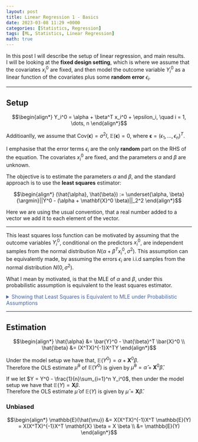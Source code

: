 ```yaml
---
layout: post
title: Linear Regression 1 - Basics
date: 2023-03-08 11:29 +0000
categories: [Statistics, Regression]
tags: [ML, Statistics, Linear Regression] 
math: true
---
```


In this post I will describe the setup of linear regression, and main results.  
I will be looking at the **fixed design setting**, which is where we assume that the covariates $x_i^0$ are fixed, and then model the outcome variable $Y_i^0$ as a linear function of the covariates plus some **random error** $\epsilon_i$.

***

## Setup

$$\begin{align*}
Y_i^0 = \alpha + \beta^T x_i^0 + \epsilon_i, \quad i = 1, \dots, n 
\end{align*}$$

Additioanlly, we assume that $\text{Cov}(\boldsymbol{\epsilon}) = \sigma^2 I, \; \mathbb{E}(\boldsymbol{\epsilon}) = 0$, where $\boldsymbol{\epsilon} = (\epsilon_1, \dots, \epsilon_n)^T$.  

I emphasise that the error terms $\epsilon_i$ are the only **random** part on the RHS of the equation. The covariates $x_i^0$ are fixed, and the parameters $\alpha$ and $\beta$ are unknown.

The objective is to estimate the parameters $\alpha$ and $\beta$, and the standard approach is to use the **least squares** estimator:

$$\begin{align*}
(\hat{\alpha}, \hat{\beta}) := \underset{\alpha, \beta}{\argmin}||Y^0 - (\alpha + \mathbf{X}^0 \beta)||_2^2
\end{align*}$$

Here we are using the usual convention, that a real number added to a vector we add it to each element of the vector.


***
This least squares loss function can be motivated by assuming that the outcome variables $Y_i^0$, conditional on the predictors $x_i^0$, are independent samples from the normal distribution $N(\alpha + \beta^T x_i^0, \sigma^2)$. This assumption can be equivalently made, by assuming the errors $\epsilon_i$ are i.i.d samples from the normal distribution $N(0, \sigma^2)$.

What I mean by motivated, is that the MLE of $\alpha$ and $\beta$, under this probabilistic assumption is equivalent to the least squares estimator.  

<details>

  <summary markdown="span" style="color:#4863A0">Showing that Least Squares is Equivalent to MLE under Probabilistic Assumptions</summary>
<div markdown="1">

Assume $\{(\mathbf{x}_i, y_i) \mid i = 1, \dots n\}$ are repeated independent samples from random variables $\mathbf{X}$ and $Y$ respectively. With $Y \mid \mathbf{X} \sim N(f(\mathbf{x};\mathbf{w}), \sigma^2)$. 

We then can write that:

$$\begin{align}
    p(y_1, \dots y_n \mid \mathbf{x}_1, \dots \mathbf{x}_n; \bw, \sigma) &= \frac{\prod_{i=1}^{n}{p(\mathbf{x}_i,y_i;\bw, \sigma)}}{\prod_{i=1}^{n}{p(\mathbf{x}_i;\bw, \sigma)}} \\
    &= \prod_{i=1}^{n}{p(y_i \mid \mathbf{x}_i;\bw, \sigma)}
\end{align}$$

And therfore under the distributional assumption the log-likelihood is given by:

$$\begin{align}
  \log(p(y_1, \dots y_n \mid \mathbf{x}_1, \dots \mathbf{x}_n; \bw, \sigma)) = C + \frac{\sum_{i=1}^{n}{(y_i - f(\mathbf{x}_i;\bw))^2}}{2\sigma^2}
\end{align}$$

And hence the MLE of $\bw$ is given by solving the least squares problem.

Alternatively, it can be sometimes be more easily thought of in the fixed design setting, where the covariates $x_i^0$ are fixed. And then we sample the $y_i$'s independently from the normal distribution $N(\alpha + \beta^T x_i^0, \sigma^2)$. 

In that case we would just write the density as a function of the constants $\mathbf{x}_i$:

\begin{align}


</div>
</details>

***

## Estimation

$$\begin{align*}
\hat{\alpha} &= \bar{Y}^0 - \hat{\beta}^T \bar{X}^0 \\
\hat{\beta} &= (X^TX)^{-1}X^TY 
\end{align*}$$

Under the model setup we have that, $\mathbb{E}(Y^0) = \alpha + \mathbf{X}^0 \beta$.  
Therefore the OLS estimate $\hat{\mu}^0$ of  $\mathbb{E}(Y^0)$ is given by $\hat{\mu}^0 = \hat{\alpha} + \mathbf{X}^0 \hat{\beta}$.

If we let $Y = Y^0 - \frac{1}{n}\sum_{i=1}^n Y_i^0$, then under the model setup we have that $\mathbb{E}(Y) = \mathbf{X} \beta$.  
Therefore the OLS estimate $\hat{\mu}$ of $\mathbb{E}(Y)$ is given by $\hat{\mu} = \mathbf{X} \hat{\beta}$.

### Unbiased

$$\begin{align*}
\mathbb{E}(\hat{\mu}) &= X(X^TX)^{-1}X^T \mathbb{E}(Y) = X(X^TX)^{-1}X^T \mathbf{X} \beta = X \beta \\
 &= \mathbb{E}(Y)
\end{align*}$$